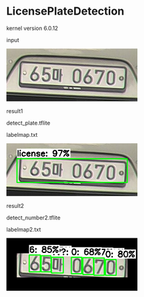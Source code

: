 # LicensePlateDetection

kernel version
6.0.12

<p>input</p>
<img src="https://github.com/bert13069598/LicensePlateDetection/blob/master/test_license2.png">

<p>result1</p>
<a>detect_plate.tflite</a>

<a>labelmap.txt</a>

<img src="https://github.com/bert13069598/LicensePlateDetection/blob/master/results/test_license2.png">


<p>result2</p>
<a>detect_number2.tflite</a>

<a>labelmap2.txt</a>

<img src="https://github.com/bert13069598/LicensePlateDetection/blob/master/results/test_license2_crop0.png">
